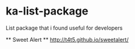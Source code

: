 # ka-list-package

List package that i found useful for developers

** Sweet Alert **
http://t4t5.github.io/sweetalert/
